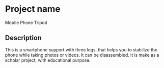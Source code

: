 # Project name

Mobile Phone Tripod

## Description
This is a smartphone support with three legs, that helps you to stabilize the phone while taking photos or videos. It can be disassembled.
It is make as a scholar project, with educational purpose.
